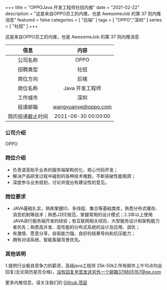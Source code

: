 +++
title = "OPPOJava 开发工程师社招内推"
date = "2021-02-22"
description = "这是来自OPPO员工的内推，也是 AwesomeJob 的第 37 则内推消息"
featured = false
categories = [
    "后端"
]
tags = [
    "OPPO","深圳"
]
series = [
    "社招"
]
+++

这是来自OPPO员工的内推，也是 AwesomeJob 的第 37 则内推消息
<!--more-->

| 信息 | 内容 |
| :-----:| :----: |
| 公司名称 | OPPO |
| 招聘类型 | 社招 |
| 岗位方向 | 后端 |
| 岗位名称 | Java 开发工程师 |
| 工作城市 | 深圳 |
| 投递邮箱 | wangyuanye@oppo.com |
| 简历投递截止时间 | 2021-06-30 00:00:00 |

### 公司介绍

OPPO

### 岗位介绍

- 负责语音助手业务的服务端架构优化、核心代码开发；
- 解决产品研发过程中碰到的各种技术难题，不断突破性能瓶颈；
- 深度参与业务规划，讨论并提出有建设性的意见。

### 岗位要求

- JAVA基础扎实，熟练掌握IO、多线程、集合等基础类库，熟悉分布式缓存、消息机制等技术；熟悉J2EE规范，掌握常用的设计模式；2.3年以上使用JAVA进行服务端开发的经验；有互联网相关经历、大型服务设计和架构能力者优先；熟悉高并发、高性能的分布式系统的设计及应用、调优；
- 有激情、愿意分享，自驱能力强，良好的结果导向和抗压能力；
- 拥有对话系统、智能客服背景优先。

### 其他说明

1.提供行业极具竞争力的薪资，高级java工程师 25k-50k2.所有邮件上午10点均会回复(无论简历是否合格)，没有回复辛苦发送另外一个邮箱379805167@qq.com

更多内推信息，请关注我们的 [Github 项目](https://github.com/Dikea/AwesomeJob)

